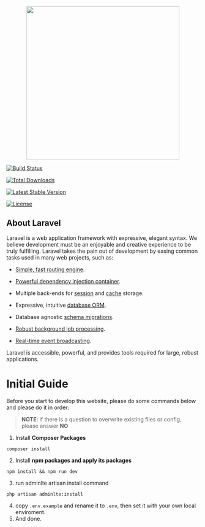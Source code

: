 
<p align="center"><a href="https://laravel.com"  target="_blank"><img src="https://raw.githubusercontent.com/laravel/art/master/logo-lockup/5%20SVG/2%20CMYK/1%20Full%20Color/laravel-logolockup-cmyk-red.svg"  width="400"></a></p>

  

<p align="center">

<a href="https://travis-ci.org/laravel/framework"><img src="https://travis-ci.org/laravel/framework.svg"  alt="Build Status"></a>

<a href="https://packagist.org/packages/laravel/framework"><img src="https://poser.pugx.org/laravel/framework/d/total.svg"  alt="Total Downloads"></a>

<a href="https://packagist.org/packages/laravel/framework"><img src="https://poser.pugx.org/laravel/framework/v/stable.svg"  alt="Latest Stable Version"></a>

<a href="https://packagist.org/packages/laravel/framework"><img src="https://poser.pugx.org/laravel/framework/license.svg"  alt="License"></a>

</p>

  

##  About Laravel

  

Laravel is a web application framework with expressive, elegant syntax. We believe development must be an enjoyable and creative experience to be truly fulfilling. Laravel takes the pain out of development by easing common tasks used in many web projects, such as:

  

-  [Simple, fast routing engine](https://laravel.com/docs/routing).

-  [Powerful dependency injection container](https://laravel.com/docs/container).

- Multiple back-ends for [session](https://laravel.com/docs/session) and [cache](https://laravel.com/docs/cache) storage.

- Expressive, intuitive [database ORM](https://laravel.com/docs/eloquent).

- Database agnostic [schema migrations](https://laravel.com/docs/migrations).

-  [Robust background job processing](https://laravel.com/docs/queues).

-  [Real-time event broadcasting](https://laravel.com/docs/broadcasting).

  

Laravel is accessible, powerful, and provides tools required for large, robust applications.



#  Initial Guide

Before you start to develop this website, please do some commands below and please do it in order:  

>  **NOTE**: if there is a question to overwrite existing files or config, please answer **NO**

1. Install **Composer Packages**
```
composer install
```
2. Install **npm packages and apply its packages**
```
npm install && npm run dev
```
3. run adminlte artisan install command
```
php artisan adminlte:install
```
4. copy ```.env.example``` and rename it to ```.env```, then set it with your own local enviroment.
5. And done.
